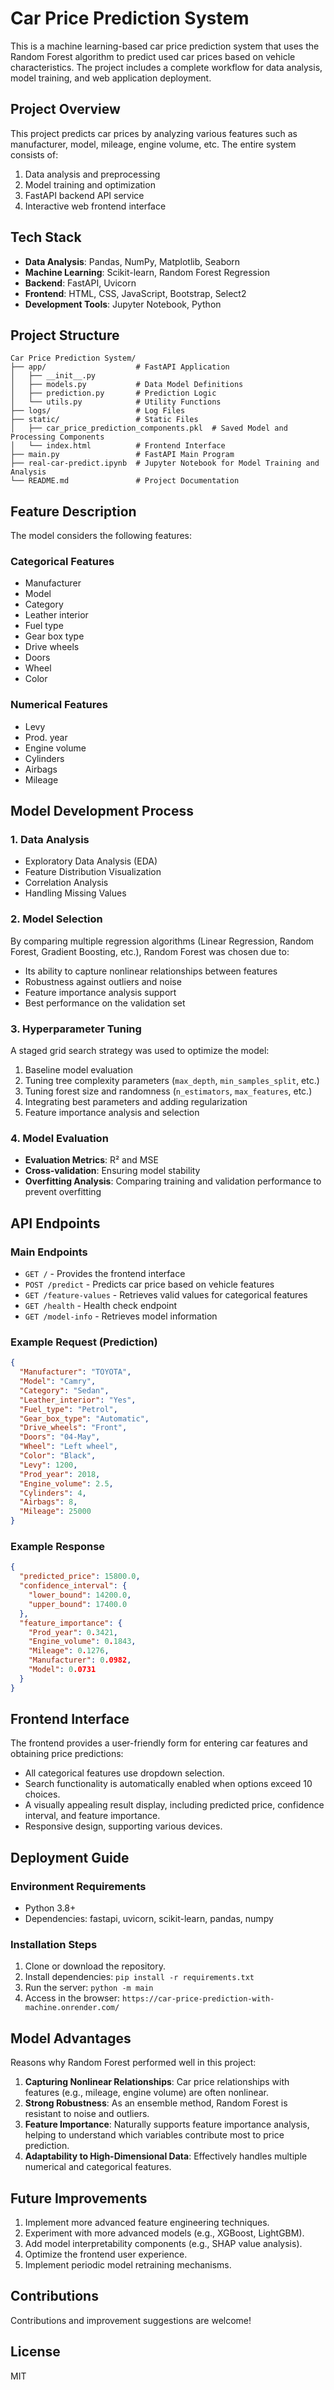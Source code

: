 # Car Price Prediction System

This is a machine learning-based car price prediction system that uses the Random Forest algorithm to predict used car prices based on vehicle characteristics. The project includes a complete workflow for data analysis, model training, and web application deployment.

## Project Overview

This project predicts car prices by analyzing various features such as manufacturer, model, mileage, engine volume, etc. The entire system consists of:

1. Data analysis and preprocessing
2. Model training and optimization
3. FastAPI backend API service
4. Interactive web frontend interface

## Tech Stack

- **Data Analysis**: Pandas, NumPy, Matplotlib, Seaborn
- **Machine Learning**: Scikit-learn, Random Forest Regression
- **Backend**: FastAPI, Uvicorn
- **Frontend**: HTML, CSS, JavaScript, Bootstrap, Select2
- **Development Tools**: Jupyter Notebook, Python

## Project Structure

```
Car Price Prediction System/
├── app/                    # FastAPI Application
│   ├── __init__.py        
│   ├── models.py           # Data Model Definitions
│   ├── prediction.py       # Prediction Logic
│   └── utils.py            # Utility Functions
├── logs/                   # Log Files
├── static/                 # Static Files
│   ├── car_price_prediction_components.pkl  # Saved Model and Processing Components
│   └── index.html          # Frontend Interface
├── main.py                 # FastAPI Main Program
├── real-car-predict.ipynb  # Jupyter Notebook for Model Training and Analysis
└── README.md               # Project Documentation
```


## Feature Description

The model considers the following features:

### Categorical Features
- Manufacturer
- Model
- Category
- Leather interior
- Fuel type
- Gear box type
- Drive wheels
- Doors
- Wheel
- Color

### Numerical Features
- Levy
- Prod. year
- Engine volume
- Cylinders
- Airbags
- Mileage

## Model Development Process

### 1. Data Analysis
- Exploratory Data Analysis (EDA)
- Feature Distribution Visualization
- Correlation Analysis
- Handling Missing Values

### 2. Model Selection
By comparing multiple regression algorithms (Linear Regression, Random Forest, Gradient Boosting, etc.), Random Forest was chosen due to:
- Its ability to capture nonlinear relationships between features
- Robustness against outliers and noise
- Feature importance analysis support
- Best performance on the validation set

### 3. Hyperparameter Tuning
A staged grid search strategy was used to optimize the model:
1. Baseline model evaluation
2. Tuning tree complexity parameters (`max_depth`, `min_samples_split`, etc.)
3. Tuning forest size and randomness (`n_estimators`, `max_features`, etc.)
4. Integrating best parameters and adding regularization
5. Feature importance analysis and selection

### 4. Model Evaluation
- **Evaluation Metrics**: R² and MSE
- **Cross-validation**: Ensuring model stability
- **Overfitting Analysis**: Comparing training and validation performance to prevent overfitting

## API Endpoints

### Main Endpoints
- `GET /` - Provides the frontend interface
- `POST /predict` - Predicts car price based on vehicle features
- `GET /feature-values` - Retrieves valid values for categorical features
- `GET /health` - Health check endpoint
- `GET /model-info` - Retrieves model information

### Example Request (Prediction)
```json
{
  "Manufacturer": "TOYOTA",
  "Model": "Camry",
  "Category": "Sedan",
  "Leather_interior": "Yes",
  "Fuel_type": "Petrol",
  "Gear_box_type": "Automatic",
  "Drive_wheels": "Front",
  "Doors": "04-May",
  "Wheel": "Left wheel",
  "Color": "Black",
  "Levy": 1200,
  "Prod_year": 2018,
  "Engine_volume": 2.5,
  "Cylinders": 4,
  "Airbags": 8,
  "Mileage": 25000
}
```

### Example Response
```json
{
  "predicted_price": 15800.0,
  "confidence_interval": {
    "lower_bound": 14200.0,
    "upper_bound": 17400.0
  },
  "feature_importance": {
    "Prod_year": 0.3421,
    "Engine_volume": 0.1843,
    "Mileage": 0.1276,
    "Manufacturer": 0.0982,
    "Model": 0.0731
  }
}
```
## Frontend Interface

The frontend provides a user-friendly form for entering car features and obtaining price predictions:

- All categorical features use dropdown selection.
- Search functionality is automatically enabled when options exceed 10 choices.
- A visually appealing result display, including predicted price, confidence interval, and feature importance.
- Responsive design, supporting various devices.

## Deployment Guide

### Environment Requirements
- Python 3.8+
- Dependencies: fastapi, uvicorn, scikit-learn, pandas, numpy

### Installation Steps
1. Clone or download the repository.
2. Install dependencies: `pip install -r requirements.txt`
3. Run the server: `python -m main`
4. Access in the browser: `https://car-price-prediction-with-machine.onrender.com/`

## Model Advantages

Reasons why Random Forest performed well in this project:

1. **Capturing Nonlinear Relationships**: Car price relationships with features (e.g., mileage, engine volume) are often nonlinear.
2. **Strong Robustness**: As an ensemble method, Random Forest is resistant to noise and outliers.
3. **Feature Importance**: Naturally supports feature importance analysis, helping to understand which variables contribute most to price prediction.
4. **Adaptability to High-Dimensional Data**: Effectively handles multiple numerical and categorical features.

## Future Improvements

1. Implement more advanced feature engineering techniques.
2. Experiment with more advanced models (e.g., XGBoost, LightGBM).
3. Add model interpretability components (e.g., SHAP value analysis).
4. Optimize the frontend user experience.
5. Implement periodic model retraining mechanisms.

## Contributions

Contributions and improvement suggestions are welcome!

## License

MIT